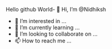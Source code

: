 Hello github World- 👋 Hi, I’m @Nidhiksh
- 👀 I’m interested in ...
- 🌱 I’m currently learning ...
- 💞️ I’m looking to collaborate on ...
- 📫 How to reach me ...

<!---
Nidhiksh/Nidhiksh is a ✨ special ✨ repository because its `README.md` (this file) appears on your GitHub profile.
You can click the Preview link to take a look at your changes.
--->

